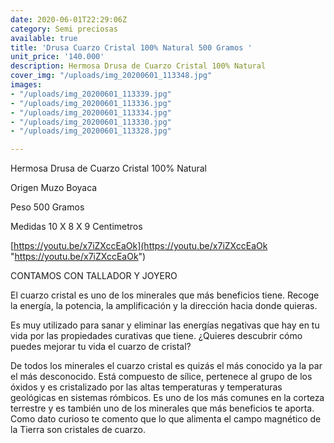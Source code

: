 ```yaml
---
date: 2020-06-01T22:29:06Z
category: Semi preciosas
available: true
title: 'Drusa Cuarzo Cristal 100% Natural 500 Gramos '
unit_price: '140.000'
description: Hermosa Drusa de Cuarzo Cristal 100% Natural
cover_img: "/uploads/img_20200601_113348.jpg"
images:
- "/uploads/img_20200601_113339.jpg"
- "/uploads/img_20200601_113336.jpg"
- "/uploads/img_20200601_113334.jpg"
- "/uploads/img_20200601_113330.jpg"
- "/uploads/img_20200601_113328.jpg"

---
```

Hermosa Drusa de Cuarzo Cristal 100% Natural

Origen Muzo Boyaca 

Peso 500 Gramos 

Medidas 10 X 8 X 9 Centimetros 

[https://youtu.be/x7iZXccEaOk](https://youtu.be/x7iZXccEaOk "https://youtu.be/x7iZXccEaOk")

CONTAMOS CON TALLADOR Y JOYERO 

El cuarzo cristal es uno de los minerales que más beneficios tiene. Recoge la energía, la potencia, la amplificación y la dirección hacia donde quieras.

Es muy utilizado para sanar y eliminar las energías negativas que hay en tu vida por las propiedades curativas que tiene. ¿Quieres descubrir cómo puedes mejorar tu vida el cuarzo de cristal?

De todos los minerales el cuarzo cristal es quizás el más conocido ya la par el más desconocido. Está compuesto de sílice, pertenece al grupo de los óxidos y es cristalizado por las altas temperaturas y temperaturas geológicas en sistemas rómbicos. Es uno de los más comunes en la corteza terrestre y es también uno de los minerales que más beneficios te aporta. Como dato curioso te comento que lo que alimenta el campo magnético de la Tierra son cristales de cuarzo.